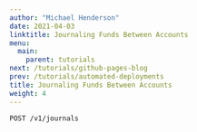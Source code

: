 ```yaml
---
author: "Michael Henderson"
date: 2021-04-03
linktitle: Journaling Funds Between Accounts
menu:
  main:
    parent: tutorials
next: /tutorials/github-pages-blog
prev: /tutorials/automated-deployments
title: Journaling Funds Between Accounts
weight: 4
---
```


`POST /v1/journals`
